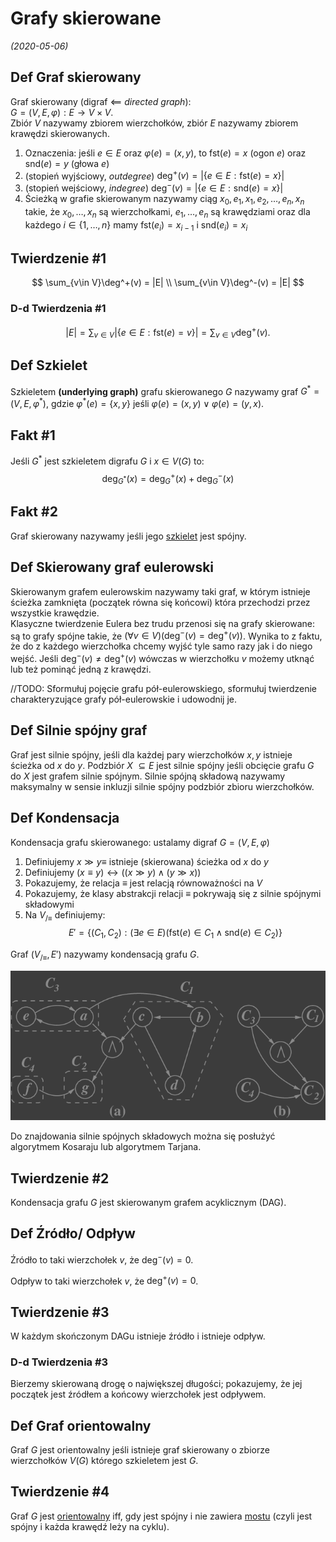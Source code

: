# Grafy skierowane
*(2020-05-06)*

## $\text {Def}$ Graf skierowany

Graf skierowany (digraf $\impliedby$ *directed graph*):\
$G = (V,E,\varphi): E\to V\times V$.\
Zbiór $V$ nazywamy zbiorem wierzchołków, zbiór $E$ nazywamy zbiorem krawędzi skierowanych.

1. Oznaczenia: jeśli $e \in E$ oraz $\varphi(e) = (x,y)$, to $\mathrm{fst}(e) = x$ (ogon $e$) oraz $\mathrm{snd}(e) = y$ (głowa $e$)
2. (stopień wyjściowy, *outdegree*) $\deg^+(v) = |\{e\in E: \mathrm{fst}(e) = x\}|$
3. (stopień wejściowy, *indegree*) $\deg^-(v) = |\{e\in E: \mathrm{snd}(e) = x\}|$
4. Ścieżką w grafie skierowanym nazywamy ciąg $x_0,e_1,x_1,e_2,\dots,e_n,x_n$ takie, że $x_0,\dots,x_n$ są wierzchołkami, $e_1,\dots,e_n$ są krawędziami oraz dla każdego $i \in \{1,\dots,n\}$ mamy $\mathrm{fst}(e_i) = x_{i-1}$ i $\mathrm{snd}(e_i) = x_i$

## $\text {Twierdzenie}$ #1
$$
\sum_{v\in V}\deg^+(v) = |E|
\\
\sum_{v\in V}\deg^-(v) = |E|
$$

### D-d $\text {Twierdzenia}$ #1

$$
|E| = \sum_{v\in V}|\{e\in E: \mathrm{fst}(e) = v\}| = \sum_{v\in V}\deg^+(v).
$$

## $\text {Def}$ Szkielet

Szkieletem **(underlying graph)** grafu skierowanego $G$ nazywamy graf $G^* = (V,E,\varphi^*)$, gdzie $\varphi^*(e) = \{x,y\}$ jeśli $\varphi(e) = (x,y) \lor \varphi(e) = (y,x)$.

## $\text {Fakt}$ #1
Jeśli $G^*$ jest szkieletem digrafu $G$ i $x \in V(G)$ to:
$$
\deg_{G^*}(x) = \deg^+_G(x) + \deg^-_G(x)
$$

## $\text {Fakt}$ #2
Graf skierowany nazywamy jeśli jego [szkielet](#text-def-szkielet) jest spójny.

## $\text {Def}$ Skierowany graf eulerowski

Skierowanym grafem eulerowskim nazywamy taki graf, w którym istnieje ścieżka zamknięta (początek równa się końcowi) która przechodzi przez wszystkie krawędzie.\
Klasyczne twierdzenie Eulera bez trudu przenosi się na grafy skierowane: są to grafy spójne takie, że $(\forall v\in V)(\deg^-(v) = \deg^+(v))$. Wynika to z faktu, że do z każdego wierzchołka chcemy wyjść tyle samo razy jak i do niego wejść. Jeśli $\deg^-(v) \neq \deg^+(v)$ wówczas w wierzchołku $v$ możemy utknąć lub też pominąć jedną z krawędzi.

//TODO: Sformułuj pojęcie grafu pół-eulerowskiego, sformułuj twierdzenie charakteryzujące grafy pół-eulerowskie i udowodnij je.

## $\text {Def}$ Silnie spójny graf

Graf jest silnie spójny, jeśli dla każdej pary wierzchołków $x,y$ istnieje ścieżka od $x$ do $y$. Podzbiór $X$ $\subseteq E$ jest silnie spójny jeśli obcięcie grafu $G$ do $X$ jest grafem silnie spójnym. Silnie spójną składową nazywamy maksymalny w sensie inkluzji silnie spójny podzbiór zbioru wierzchołków.

## $\text {Def}$ Kondensacja

Kondensacja grafu skierowanego: ustalamy digraf $G=(V,E,\varphi)$

1. Definiujemy $x\gg y \equiv$ istnieje (skierowana) ścieżka od $x$ do $y$
2. Definiujemy $(x \equiv y) \leftrightarrow \big((x\gg y) \land (y\gg x)\big)$
3. Pokazujemy, że relacja $\equiv$ jest relacją równoważności na $V$
4. Pokazujemy, że klasy abstrakcji relacji $\equiv$ pokrywają się z silnie spójnymi składowymi
5. Na $V_{/\equiv}$ definiujemy:
$$
E' = \{(C_1, C_2): (\exists e\in E)(\mathrm{fst}(e) \in C_1 \land \mathrm{snd}(e) \in C_2)\}
$$

Graf $(V_{/\equiv}, E')$ nazywamy kondensacją grafu $G$.

![example](graph-condensation.png)

Do znajdowania silnie spójnych składowych można się posłużyć algorytmem Kosaraju lub algorytmem Tarjana.

## $\text {Twierdzenie}$ #2

Kondensacja grafu $G$ jest skierowanym grafem acyklicznym (DAG).

## $\text {Def}$ Źródło/ Odpływ

Źródło to taki wierzchołek $v$, że $\deg^-(v) = 0$.

Odpływ to taki wierzchołek $v$, że $\deg^+(v) = 0$.

## $\text {Twierdzenie}$ #3

W każdym skończonym DAGu istnieje źródło i istnieje odpływ.

### D-d $\text {Twierdzenia}$ #3

Bierzemy skierowaną drogę o największej długości; pokazujemy, że jej początek jest źródłem a końcowy wierzchołek jest odpływem.

## $\text {Def}$ Graf orientowalny

Graf $G$ jest orientowalny jeśli istnieje graf skierowany o zbiorze wierzchołków $V(G)$ którego szkieletem jest $G$.

## $\text {Twierdzenie}$ #4

Graf $G$ jest [orientowalny](#text-def-graf-orientowalny) iff, gdy jest spójny i nie zawiera [mostu](../../definicje/ścieżki/ścieżki.md#bridge) (czyli jest spójny i każda krawędź leży na cyklu).


